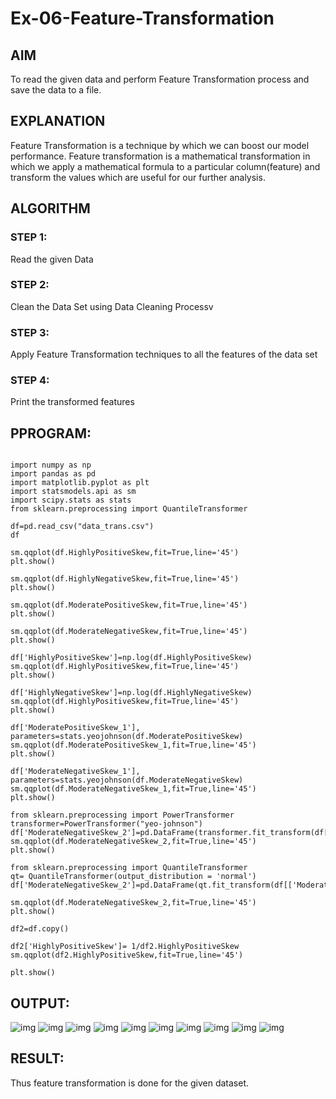 # Ex-06-Feature-Transformation
## AIM
To read the given data and perform Feature Transformation process and save the data to a file.
## EXPLANATION
Feature Transformation is a technique by which we can boost our model performance. Feature transformation is a mathematical transformation in which we apply a mathematical formula to a particular column(feature) and transform the values which are useful for our further analysis.
## ALGORITHM
### STEP 1:
Read the given Data
### STEP 2:
Clean the Data Set using Data Cleaning Processv
### STEP 3:
Apply Feature Transformation techniques to all the features of the data set
### STEP 4:
Print the transformed features
## PPROGRAM:
~~~
~~~
~~~
import numpy as np
import pandas as pd
import matplotlib.pyplot as plt
import statsmodels.api as sm
import scipy.stats as stats
from sklearn.preprocessing import QuantileTransformer

df=pd.read_csv("data_trans.csv")
df

sm.qqplot(df.HighlyPositiveSkew,fit=True,line='45')
plt.show()

sm.qqplot(df.HighlyNegativeSkew,fit=True,line='45')
plt.show()

sm.qqplot(df.ModeratePositiveSkew,fit=True,line='45')
plt.show()

sm.qqplot(df.ModerateNegativeSkew,fit=True,line='45')
plt.show()

df['HighlyPositiveSkew']=np.log(df.HighlyPositiveSkew)
sm.qqplot(df.HighlyPositiveSkew,fit=True,line='45')
plt.show()

df['HighlyNegativeSkew']=np.log(df.HighlyNegativeSkew)
sm.qqplot(df.HighlyPositiveSkew,fit=True,line='45')
plt.show()

df['ModeratePositiveSkew_1'], parameters=stats.yeojohnson(df.ModeratePositiveSkew)
sm.qqplot(df.ModeratePositiveSkew_1,fit=True,line='45')
plt.show()

df['ModerateNegativeSkew_1'], parameters=stats.yeojohnson(df.ModerateNegativeSkew)
sm.qqplot(df.ModerateNegativeSkew_1,fit=True,line='45')
plt.show()

from sklearn.preprocessing import PowerTransformer
transformer=PowerTransformer("yeo-johnson")
df['ModerateNegativeSkew_2']=pd.DataFrame(transformer.fit_transform(df[['ModerateNegativeSkew']]))
sm.qqplot(df.ModerateNegativeSkew_2,fit=True,line='45')
plt.show()

from sklearn.preprocessing import QuantileTransformer
qt= QuantileTransformer(output_distribution = 'normal')
df['ModerateNegativeSkew_2']=pd.DataFrame(qt.fit_transform(df[['ModerateNegativeSkew']]))

sm.qqplot(df.ModerateNegativeSkew_2,fit=True,line='45')
plt.show()

df2=df.copy()

df2['HighlyPositiveSkew']= 1/df2.HighlyPositiveSkew
sm.qqplot(df2.HighlyPositiveSkew,fit=True,line='45')

plt.show()
~~~
## OUTPUT:
![img](https://github.com/vijay21500269/Ex-06-Feature-Transformation/blob/main/ds1.png)
![img](https://github.com/vijay21500269/Ex-06-Feature-Transformation/blob/main/ds2.png)
![img](https://github.com/vijay21500269/Ex-06-Feature-Transformation/blob/main/ds3.png)
![img](https://github.com/vijay21500269/Ex-06-Feature-Transformation/blob/main/ds4.png)
![img](https://github.com/vijay21500269/Ex-06-Feature-Transformation/blob/main/ds5.png)
![img](https://github.com/vijay21500269/Ex-06-Feature-Transformation/blob/main/ds6.png)
![img](https://github.com/vijay21500269/Ex-06-Feature-Transformation/blob/main/ds7.png)
![img](https://github.com/vijay21500269/Ex-06-Feature-Transformation/blob/main/ds8.png)
![img](https://github.com/vijay21500269/Ex-06-Feature-Transformation/blob/main/ds9.png)
![img](https://github.com/vijay21500269/Ex-06-Feature-Transformation/blob/main/ds10.png)
## RESULT:
Thus feature transformation is done for the given dataset.
